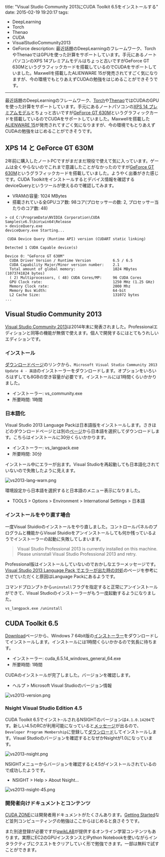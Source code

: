title: "Visual Studio Community 2013にCUDA Toolkit 6.5をインストールする"
date: 2015-02-19 19:20:17
tags:
 - DeepLearning
 - Torch
 - Thenao
 - CUDA
 - VisualStudioCommunity2013
 - GeForce
description: 最近話題のDeepLearningのフレームワーク、TorchやThenaoではGPUを使った計算をサポートしています。手元にあるノートパソコンのXPS 14プレミアムモデルはちょっと古いですがGeForce GT 630Mというグラフィックカードを搭載しているのでCUDAをサポートしていました。Maxwellを搭載したALIENWARE 15が発売されてすごく気になりますが、今の環境でもとりあえずCUDAの勉強をはじめることができそうです。
---

最近話題のDeepLearningのフレームワーク、[Torch](http://torch.ch)や[Thenao](http://deeplearning.net/software/theano/index.html)ではCUDAのGPUを使った計算をサポートしています。手元にあるノートパソコンの[XPS 14 プレミアムモデル](http://pc.watch.impress.co.jp/docs/column/nishikawa/20120731_550139.html)とちょっと古いですが[GeForce GT 630M](http://www.nvidia.co.jp/object/geforce-gt-630-jp.html)というグラフィックカードを搭載しているのでCUDAをサポートしていました。Maxwellを搭載した[ALIENWARE 15](http://www.dell.com/jp/p/alienware-15/pd)が発売されてすごく気になりますが、今の環境でもとりあえずCUDAの勉強をはじめることができそうです。

<!-- more -->

## XPS 14 と GeForce GT 630M

2年前に購入したノートPCですがまだまだ現役で使えて気に入っています。ゲームは全くやらないのでこれまで意識したことがなかったのですが[GeForce GT 630M](http://www.nvidia.co.jp/object/geforce-gt-630-jp.html)というグラフィックカードを搭載していました。ようやく出番がきた感じです。CUDA Toolkitをインストールするとデバイス情報を確認するdeviceQueryというツールが使えるので確認してみます。

* VRAMの容量: 1024 MBytes
* 搭載されている全GPUコア数: 98コア(プロセッサーの数: 2, プロセッサー当たりのコア数: 48)

``` dos
> cd C:\ProgramData\NVIDIA Corporation\CUDA Samples\v6.5\bin\win64\Release
> deviceQuery.exe
deviceQuery.exe Starting...

 CUDA Device Query (Runtime API) version (CUDART static linking)

Detected 1 CUDA Capable device(s)

Device 0: "GeForce GT 630M"
  CUDA Driver Version / Runtime Version          6.5 / 6.5
  CUDA Capability Major/Minor version number:    2.1
  Total amount of global memory:                 1024 MBytes (1073741824 bytes)
  ( 2) Multiprocessors, ( 48) CUDA Cores/MP:     96 CUDA Cores
  GPU Clock rate:                                1250 MHz (1.25 GHz)
  Memory Clock rate:                             2000 Mhz
  Memory Bus Width:                              64-bit
  L2 Cache Size:                                 131072 bytes
...
```

## Visual Studio Community 2013

[Visual Studio Community 2013](http://www.visualstudio.com/ja-jp/downloads/download-visual-studio-vs#d-community)は2014年末に発表されました。Professionalエディションと同等の機能が無償で使えます。個人で開発するにはとてもうれしいエディションです。


### インストール

[ダウンロードページ](http://www.visualstudio.com/ja-jp/downloads/download-visual-studio-vs#d-community)のリンクから、`Microsoft Visual Studio Community 2013 Update 4 - 英語`のインストーラーをダウンロードします。オプションをいろいろはずしても8GBの空き容量が必要です。インストールには1時間くらいかかりました。

* インストーラー: vs_community.exe
* 所要時間: 1時間

### 日本語化

Visual Studio 2013 Language Packは日本語版をインストールします。さきほどのダウンロードページとは別の[ページ](https://www.microsoft.com/ja-jp/download/details.aspx?id=40783)から日本語を選択してダウンロードします。こちらはインストールに30分くらいかかります。

* インストーラー: vs_langpack.exe
* 所要時間: 30分

インストール中にエラーが出ます。Visual Studioを再起動しても日本語化されていないので失敗したように見えます。

![vs2013-lang-warn.png](/2015/02/19/visual-stuidio-community-2013-cuda-65/vs2013-lang-warn.png)

環境設定から日本語を選択すると日本語のメニュー表示になりました。

* TOOLS > Options > Environment > International Settings > 日本語

### インストールをやり直す場合

一度Visual Stuidioのインストールをやり直しました。コントロールパネルのプログラムと機能からVisual Stuidioをアンインストールしても何か残っているようでインストーラーの起動に失敗してしまいます。

> Visual Studio Professional 2013 is currently installed on this machine. Please unisnstall Visual Studio Professional 2013 and retry.

Professional版はインストールしていないのでおかしなエラーメッセージです。[Visual Studio 2013 Language Pack でエラーが出た時の対処](http://silight.hatenablog.jp/entry/2014/12/05/020506)のページを参考にさせていただくと原因はLanguage Packにあるようです。

コマンドプロンプトから`uninstall`フラグを指定すると正常にアンインストールができて、Visual Studioのインストーラーがもう一度起動するようになりました。

```
vs_langpack.exe /uninstall
```

## CUDA Toolkit 6.5

[Download](https://developer.nvidia.com/cuda-downloads)ページから、Windows 7 64bit版の[インストーラー]( http://developer.download.nvidia.com/compute/cuda/6_5/rel/installers/cuda_6.5.14_windows_general_64.exe)をダウンロードしてインストールします。インストールには1時間くらいかかるので気長に待ちます。

* インストーラー: cuda_6.5.14_windows_general_64.exe
* 所要時間: 1時間

CUDAのインストールが完了しました。バージョンを確認します。

* ヘルプ > Microsoft Visual Studioのバージョン情報

![vs2013-version.png](/2015/02/19/visual-stuidio-community-2013-cuda-65/vs2013-version.png)

### Nsight Visual Studio Edition 4.5

CUDA Toolkit 6.5でインスト-ルされるNSIGHTのバージョンは`4.1.0.14204`です。新しい4.5のRCが利用可能になっていると[メッセージ](https://developer.nvidia.com/content/nsight-visual-studio-edition-45-release-candidate-1-available-download)が出るので、`Developer Program Membership`に登録して[ダウンロード](https://developer.nvidia.com/gameworksdownload#?dn=nsight-visual-studio-edition-4-5-0)してインストールします。Visual Studioのバージョンを確認するとなぜかNsightが1.0になっています。

![vs2013-nsight.png](/2015/02/19/visual-stuidio-community-2013-cuda-65/vs2013-nsight.png)

NSIGHTメニューからバージョンを確認すると4.5がインストールされているので成功したようです。

* NSIGHT > Help > About Nsight...

![vs2013-nsight-45.png](/2015/02/19/visual-stuidio-community-2013-cuda-65/vs2013-nsight-45.png)

### 開発者向けドキュメントとコンテンツ

[CUDA ZONE](https://developer.nvidia.com/cuda-zone)には開発者用ドキュメントがたくさんあります。[Getting Started](https://developer.nvidia.com/get-started-parallel-computing)など並列コンピューティングの勉強はここからはじめると良さそうです。

また別途登録が必要ですが[qwikLAB](https://nvidia.qwiklab.com/)が提供するオンライン学習コンテンツもあります。実際にEC2のGPUインスタンスとIPython Notebookを使いながらインタラクティブにクエストをクリアしていく形で勉強できます。一部は無料で試すことができます。

